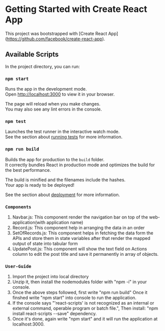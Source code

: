 # Getting Started with Create React App

This project was bootstrapped with [Create React App] (https://github.com/facebook/create-react-app).

## Available Scripts

In the project directory, you can run:

### `npm start`

Runs the app in the development mode.\
Open [http://localhost:3000](http://localhost:3000) to view it in your browser.

The page will reload when you make changes.\
You may also see any lint errors in the console.

### `npm test`

Launches the test runner in the interactive watch mode.\
See the section about [running tests](https://facebook.github.io/create-react-app/docs/running-tests) for more information.

### `npm run build`

Builds the app for production to the `build` folder.\
It correctly bundles React in production mode and optimizes the build for the best performance.

The build is minified and the filenames include the hashes.\
Your app is ready to be deployed!

See the section about [deployment](https://facebook.github.io/create-react-app/docs/deployment) for more information.

### `Components`
1. Navbar.js: This component render the navigation bar on top of the web-application(with application name)
2. Record.js: This component help in arranging the data in an order
3. SetOfRecords.js: This component helps in fetching the data form the APIs and store them in state variables
                    after that render the mapped output of state into tabular form
4. UpdatePost.js: This component will show the text field on Actions column to edit the post title and save it permanently in array of objects.


### `User-Guide`
1. Import the project into local directory
2. Unzip it, then install the nodemodules folder with "npm -i" in your console.
3. Once the above steps followed, first write "npm run build" Once it finshed write "npm start" into console to run the application.
4. If the console says "'react-scripts' is not recognized as an internal or external command, operable program or batch file.", Then install: "npm install react-scripts --save" dependency.
5. Once it's done, again write "npm start" and it will run the application at localhost:3000.

